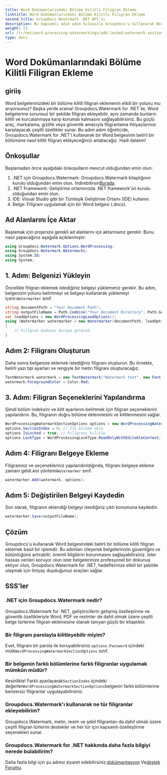 ```yaml
---
title: Word Dokümanlarındaki Bölüme Kilitli Filigran Ekleme
linktitle: Word Dokümanlarındaki Bölüme Kilitli Filigran Ekleme
second_title: GroupDocs.Watermark .NET API'si
description: Bu kapsamlı adım adım kılavuzla Groupdocs'u kullanarak Word belgelerindeki belirli bir bölüme nasıl kilitli filigran ekleyeceğinizi öğrenin.
weight: 13
url: /tr/net/word-processing-watermarkings/add-locked-watermark-section-word-docs/
type: docs
---
```

# Word Dokümanlarındaki Bölüme Kilitli Filigran Ekleme

## giriiş
Word belgelerinizdeki bir bölüme kilitli filigran eklemenin etkili bir yolunu mu arıyorsunuz? Başka yerde arama! Groupdocs.Watermark for .NET ile, Word belgelerine sorunsuz bir şekilde filigran ekleyebilir, aynı zamanda bunların kilitli ve kurcalanmaya karşı korumalı kalmasını sağlayabilirsiniz. Bu güçlü araç, markalama, gizlilik veya güvenlik amacıyla filigranlama ihtiyaçlarınızı karşılayacak çeşitli özellikler sunar. Bu adım adım öğreticide, Groupdocs.Watermark for .NET'i kullanarak bir Word belgesinin belirli bir bölümüne nasıl kilitli filigran ekleyeceğinizi anlatacağız. Hadi dalalım!
## Önkoşullar
Başlamadan önce aşağıdaki önkoşulların mevcut olduğundan emin olun:
1.  .NET için Groupdocs.Watermark: Groupdocs.Watermark kitaplığının kurulu olduğundan emin olun. İndirebilirsin[Burada](https://releases.groupdocs.com/Watermark/net/).
2. .NET Framework: Geliştirme ortamınızda .NET framework'ün kurulu olduğundan emin olun.
3. IDE: Visual Studio gibi bir Tümleşik Geliştirme Ortamı (IDE) kullanın.
4. Belge: Filigranı uygulamak için bir Word belgesi (.docx).
## Ad Alanlarını İçe Aktar
Başlamak için projenize gerekli ad alanlarını içe aktarmanız gerekir. Bunu nasıl yapacağınız aşağıda açıklanmıştır:
```csharp
using GroupDocs.Watermark.Options.WordProcessing;
using GroupDocs.Watermark.Watermarks;
using System.IO;
using System;
```
## 1. Adım: Belgenizi Yükleyin
 Öncelikle filigran eklemek istediğiniz belgeyi yüklemeniz gerekir. Bu adım, belgenizin yolunu belirtmeyi ve belgeyi kullanarak yüklemeyi içerir.`Watermarker` sınıf.
```csharp
string documentPath = "Your Document Path";
string outputFileName = Path.Combine("Your Document Directory", Path.GetFileName(documentPath));
var loadOptions = new WordProcessingLoadOptions();
using (Watermarker watermarker = new Watermarker(documentPath, loadOptions))
{
    // Filigran kodunuz buraya gelecek.
}
```
## Adım 2: Filigranı Oluşturun
Daha sonra belgenize eklemek istediğiniz filigranı oluşturun. Bu örnekte, belirli yazı tipi ayarları ve rengiyle bir metin filigranı oluşturacağız.
```csharp
TextWatermark watermark = new TextWatermark("Watermark text", new Font("Arial", 19));
watermark.ForegroundColor = Color.Red;
```
## 3. Adım: Filigran Seçeneklerini Yapılandırma
Şimdi bölüm indeksini ve kilit ayarlarını belirtmek için filigran seçeneklerini yapılandırın. Bu, filigranın doğru bölüme eklenmesini ve kilitlenmesini sağlar.
```csharp
WordProcessingWatermarkSectionOptions options = new WordProcessingWatermarkSectionOptions();
options.SectionIndex = 0; // İlk bölüme ekle
options.IsLocked = true; // Filigranı kilitle
options.LockType = WordProcessingLockType.ReadOnlyWithEditableContent; // Kilit tipi
```
## Adım 4: Filigranı Belgeye Ekleme
 Filigranınız ve seçenekleriniz yapılandırıldığında, filigranı belgeye ekleme zamanı geldi.`Add` yöntemi`Watermarker` sınıf.
```csharp
watermarker.Add(watermark, options);
```
## Adım 5: Değiştirilen Belgeyi Kaydedin
Son olarak, filigranın eklendiği belgeyi istediğiniz çıktı konumuna kaydedin.
```csharp
watermarker.Save(outputFileName);
```
## Çözüm
Groupdocs'u kullanarak Word belgesindeki belirli bir bölüme kilitli filigran eklemek basit bir işlemdir. Bu adımları izleyerek belgelerinizin güvenliğini ve bütünlüğünü artırabilir, önemli bilgilerin korunmasını sağlayabilirsiniz. İster hassas verileri koruyor olun ister belgelerinize profesyonel bir dokunuş ekliyor olun, Groupdocs.Watermark for .NET, hedeflerinize etkili bir şekilde ulaşmak için ihtiyaç duyduğunuz araçları sağlar.
## SSS'ler
### .NET için Groupdocs.Watermark nedir?
Groupdocs.Watermark for .NET, geliştiricilerin gelişmiş özelleştirme ve güvenlik özellikleriyle Word, PDF ve resimler de dahil olmak üzere çeşitli belge türlerine filigran eklemesine olanak tanıyan güçlü bir kitaplıktır.
### Bir filigranı parolayla kilitleyebilir miyim?
 Evet, filigranı bir parola ile koruyabilirsiniz.`options.Password` içindeki mülk`WordProcessingWatermarkSectionOptions` sınıf.
### Bir belgenin farklı bölümlerine farklı filigranlar uygulamak mümkün müdür?
 Kesinlikle! Farklı ayarlayarak`SectionIndex` içindeki değerler`WordProcessingWatermarkSectionOptions`belgenin farklı bölümlerine benzersiz filigranlar uygulayabilirsiniz.
### Groupdocs.Watermark'ı kullanarak ne tür filigranlar ekleyebilirim?
Groupdocs.Watermark, metin, resim ve şekil filigranları da dahil olmak üzere çeşitli filigran türlerini destekler ve her tür için kapsamlı özelleştirme seçenekleri sunar.
### Groupdocs.Watermark for .NET hakkında daha fazla bilgiyi nerede bulabilirim?
 Daha fazla bilgi için şu adresi ziyaret edebilirsiniz:[dokümantasyon](https://tutorials.groupdocs.com/Watermark/net/) Ve[destek Forumu](https://forum.groupdocs.com/c/watermark/19).